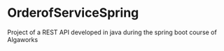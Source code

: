 # OrderofServiceSpring

Project of a REST API developed in java during the spring boot course of Algaworks
